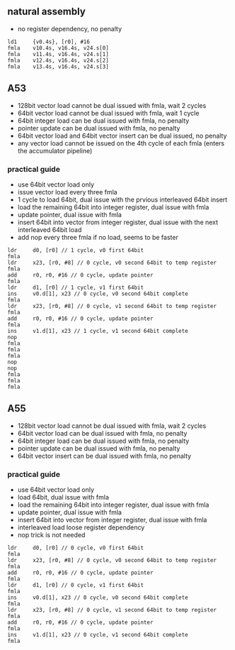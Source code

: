 ## natural assembly
* no register dependency, no penalty
```
ld1     {v0.4s}, [r0], #16
fmla    v10.4s, v16.4s, v24.s[0]
fmla    v11.4s, v16.4s, v24.s[1]
fmla    v12.4s, v16.4s, v24.s[2]
fmla    v13.4s, v16.4s, v24.s[3]
```

## A53
* 128bit vector load cannot be dual issued with fmla, wait 2 cycles
* 64bit vector load cannot be dual issued with fmla, wait 1 cycle
* 64bit integer load can be dual issued with fmla, no penalty
* pointer update can be dual issued with fmla, no penalty
* 64bit vector load and 64bit vector insert can be dual issued, no penalty
* any vector load cannot be issued on the 4th cycle of each fmla (enters the accumulator pipeline)

### practical guide
* use 64bit vector load only
* issue vector load every three fmla
* 1 cycle to load 64bit, dual issue with the prvious interleaved 64bit insert
* load the remaining 64bit into integer register, dual issue with fmla
* update pointer, dual issue with fmla
* insert 64bit into vector from integer register, dual issue with the next interleaved 64bit load
* add nop every three fmla if no load, seems to be faster
```
ldr     d0, [r0] // 1 cycle, v0 first 64bit
fmla
ldr     x23, [r0, #8] // 0 cycle, v0 second 64bit to temp register
fmla
add     r0, r0, #16 // 0 cycle, update pointer
fmla
ldr     d1, [r0] // 1 cycle, v1 first 64bit
ins     v0.d[1], x23 // 0 cycle, v0 second 64bit complete
fmla
ldr     x23, [r0, #8] // 0 cycle, v1 second 64bit to temp register
fmla
add     r0, r0, #16 // 0 cycle, update pointer
fmla
ins     v1.d[1], x23 // 1 cycle, v1 second 64bit complete
nop
fmla
fmla
fmla
nop
nop
fmla
fmla
fmla
```

## A55
* 128bit vector load cannot be dual issued with fmla, wait 2 cycles
* 64bit vector load can be dual issued with fmla, no penalty
* 64bit integer load can be dual issued with fmla, no penalty
* pointer update can be dual issued with fmla, no penalty
* 64bit vector insert can be dual issued with fmla, no penalty

### practical guide
* use 64bit vector load only
* load 64bit, dual issue with fmla
* load the remaining 64bit into integer register, dual issue with fmla
* update pointer, dual issue with fmla
* insert 64bit into vector from integer register, dual issue with fmla
* interleaved load loose register dependency
* nop trick is not needed
```
ldr     d0, [r0] // 0 cycle, v0 first 64bit
fmla
ldr     x23, [r0, #8] // 0 cycle, v0 second 64bit to temp register
fmla
add     r0, r0, #16 // 0 cycle, update pointer
fmla
ldr     d1, [r0] // 0 cycle, v1 first 64bit
fmla
ins     v0.d[1], x23 // 0 cycle, v0 second 64bit complete
fmla
ldr     x23, [r0, #8] // 0 cycle, v1 second 64bit to temp register
fmla
add     r0, r0, #16 // 0 cycle, update pointer
fmla
ins     v1.d[1], x23 // 0 cycle, v1 second 64bit complete
fmla
```
